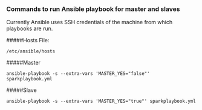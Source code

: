 ### Commands to run Ansible playbook for master and slaves

Currently Ansible uses SSH credentials of the machine from which playbooks are run.

#####Hosts File: 
```
/etc/ansible/hosts
```

#####Master
```
ansible-playbook -s --extra-vars 'MASTER_YES="false"' sparkplaybook.yml
```

#####Slave
```
ansible-playbook -s --extra-vars 'MASTER_YES="true"' sparkplaybook.yml
```
